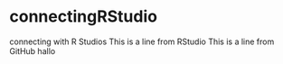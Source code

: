 # connectingRStudio
connecting with R Studios
This is a line from RStudio
This is a line from GitHub
hallo